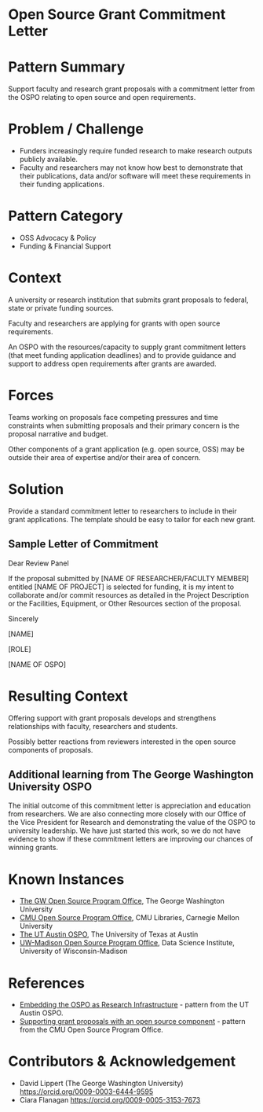 # Open Source Grant Commitment Letter

# Pattern Summary

Support faculty and research grant proposals with a commitment letter from the OSPO relating to open source and open requirements.

# Problem / Challenge

* Funders increasingly require funded research to make research outputs publicly available.  
* Faculty and researchers may not know how best to demonstrate that their publications, data and/or software will meet these requirements in their funding applications.

# Pattern Category

* OSS Advocacy & Policy  
* Funding & Financial Support

# Context

A university or research institution that submits grant proposals to federal, state or private funding sources.

Faculty and researchers are applying for grants with open source requirements.  

An OSPO with the resources/capacity to supply grant commitment letters (that meet funding application deadlines) and to provide guidance and support to address open requirements after grants are awarded.

# Forces

Teams working on proposals face competing pressures and time constraints when submitting proposals and their primary concern is the proposal narrative and budget. 

Other components of a grant application (e.g. open source, OSS) may be outside their area of expertise and/or their area of concern.

# Solution

Provide a standard commitment letter to researchers to include in their grant applications. The template should be easy to tailor for each new grant.

## Sample Letter of Commitment

Dear Review Panel

If the proposal submitted by [NAME OF RESEARCHER/FACULTY MEMBER] entitled [NAME OF PROJECT] is selected for funding, it is my intent to collaborate and/or commit resources as detailed in the Project Description or the Facilities, Equipment, or Other Resources section of the proposal. 

Sincerely

[NAME]

[ROLE]

[NAME OF OSPO]

# Resulting Context

Offering support with grant proposals develops and strengthens relationships with faculty, researchers and students.

Possibly better reactions from reviewers interested in the open source components of proposals.

## Additional learning from The George Washington University OSPO

The initial outcome of this commitment letter is appreciation and education from researchers.  We are also connecting more closely with our Office of the Vice President for Research and demonstrating the value of the OSPO to university leadership.  We have just started this work, so we do not have evidence to show if these commitment letters are improving our chances of winning grants.

# Known Instances

* [The GW Open Source Program Office](https://ospo.gwu.edu/), The George Washington University
* [CMU Open Source Program Office](https://www.library.cmu.edu/services/ospo), CMU Libraries, Carnegie Mellon University
* [The UT Austin OSPO](https://opensource.utexas.edu/), The University of Texas at Austin
* [UW-Madison Open Source Program Office](https://ospo.wisc.edu/), Data Science Institute, University of Wisconsin-Madison 

# References

* [Embedding the OSPO as Research Infrastructure](https://github.com/CURIOSSorg/curioss-patterns/blob/main/embedding-the-ospo-as-research-infrastructure.md) - pattern from the UT Austin OSPO.
* [Supporting grant proposals with an open source component](https://github.com/CURIOSSorg/curioss-patterns/blob/main/supporting-grant-proposals-with-an-open-source-component.md) - pattern from the CMU Open Source Program Office.

# Contributors & Acknowledgement

* David Lippert (The George Washington University) https://orcid.org/0009-0003-6444-9595
* Ciara Flanagan https://orcid.org/0009-0005-3153-7673
